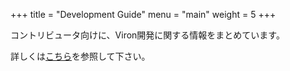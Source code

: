 +++
title = "Development Guide"
menu = "main"
weight = 5
+++

コントリビュータ向けに、Viron開発に関する情報をまとめています。

詳しくは[こちら](https://github.com/cam-inc/viron)を参照して下さい。
